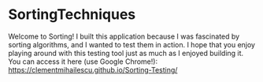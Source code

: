 # SortingTechniques
Welcome to Sorting! I built this application because I was fascinated by sorting algorithms, and I wanted to test them in action. I hope that you enjoy playing around with this testing tool just as much as I enjoyed building it. You can access it here (use Google Chrome!): https://clementmihailescu.github.io/Sorting-Testing/

